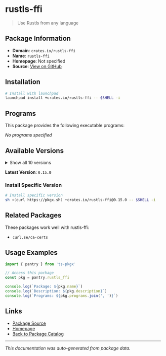 # rustls-ffi

> Use Rustls from any language

## Package Information

- **Domain**: `crates.io/rustls-ffi`
- **Name**: `rustls-ffi`
- **Homepage**: Not specified
- **Source**: [View on GitHub](https://github.com/pkgxdev/pantry/tree/main/projects/crates.io/rustls-ffi/package.yml)

## Installation

```bash
# Install with launchpad
launchpad install +crates.io/rustls-ffi -- $SHELL -i
```

## Programs

This package provides the following executable programs:

*No programs specified*

## Available Versions

<details>
<summary>Show all 10 versions</summary>

- `0.15.0`, `0.14.1`, `0.14.0`, `0.13.0`, `0.12.2`
- `0.12.1`, `0.12.0`, `0.11.0`, `0.10.0`, `0.9.1`

</details>

**Latest Version**: `0.15.0`

### Install Specific Version

```bash
# Install specific version
sh <(curl https://pkgx.sh) +crates.io/rustls-ffi@0.15.0 -- $SHELL -i
```

## Related Packages

These packages work well with rustls-ffi:

- `curl.se/ca-certs`

## Usage Examples

```typescript
import { pantry } from 'ts-pkgx'

// Access this package
const pkg = pantry.rustls_ffi

console.log(`Package: ${pkg.name}`)
console.log(`Description: ${pkg.description}`)
console.log(`Programs: ${pkg.programs.join(', ')}`)
```

## Links

- [Package Source](https://github.com/pkgxdev/pantry/tree/main/projects/crates.io/rustls-ffi/package.yml)
- [Homepage](#)
- [Back to Package Catalog](../package-catalog.md)

---

*This documentation was auto-generated from package data.*
